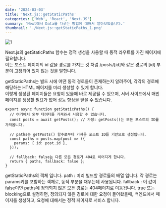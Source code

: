 ```yaml
---
date: '2024-03-03'
title: 'Next.js::getStaticPaths'
categories: ['Web', 'React', 'Next.JS']
summary: 'Next에서 Data를 다루는 방법에 대해서 알아보았습니다.'
thumbnail: './Next.js::getStaticPaths_1.png'
---
```


![1](./Next.js::getStaticPaths_1.png)

Next.js의 getStaticPaths 함수는 정적 생성을 사용할 때 동적 라우트를 가진 페이지에 필요합니다.<br>
이는 포스트 페이지의 id 값을 경로를 가지는 것 처럼 /posts/[id]와 같은 경로의 [id] 부분이 고정되어 있지 않는 것을 말합니다.

getStaticPaths는 빌드 시에 어떤 동적 경로들이 존재하는지 알려주어, 각각의 경로에 해당하는 HTML 페이지를 미리 생성할 수 있게 합니다.<br>
이렇게 생성된 페이지들은 요청이 있을때 바로 제공될 수 있으며, 서버 사이드에서 매번 페이지를 생성할 필요가 없어 성능 향상을 얻을 수 있습니다.

```tsx
export async function getStaticPaths() {
  // 여기에서 외부 데이터를 가져와서 사용할 수 있습니다.
  const posts = await getPosts(); // 가정: getPosts()는 모든 포스트의 ID를 가져옵니다.

  // paths는 getPosts() 함수로부터 가져온 포스트 ID를 기반으로 생성됩니다.
  const paths = posts.map(post => ({
    params: { id: post.id },
  }));

  // fallback: false는 다른 모든 경로가 404로 이어지게 합니다.
  return { paths, fallback: false };
}
```

getStaticPaths의 객체 입니다.
path : 미리 빌드할 경로들의 배열 입니다. 각 경로는 params키를 포함하는 객체로, 동적 부분을 채우는데 사용됩니다.
fallback : 이 값이 false이면 paths에 정의되지 않은 모든 경로는 404페이지로 이동됩니다. true 또는 blocking으로 설정하면, 정의되지 않은 경로에 대한 요청이 들어왔을때, 백엔드에서 페이지를 생성하고, 요청에 대해서는 정적 페이지로 서비스 합니다.
